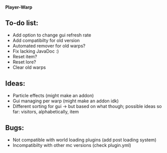 #### Player-Warp
## To-do list:
- Add option to change gui refresh rate
- Add compatibilty for old version
- Automated remover for old warps?
- Fix lacking JavaDoc :)
- Reset item?
- Reset lore?
- Clear old warps

## Ideas:
- Particle effects (might make an addon)
- Gui managing per warp (might make an addon idk)
- Different sorting for gui -> but based on what though; possible ideas so far: visitors, alphabetically, item

## Bugs:
- Not compatible with world loading plugins (add post loading system)
- Incompatibilty with other mc versions (check plugin.yml)
